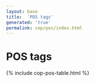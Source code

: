 ```yaml
---
layout: base
title:  'POS tags'
generated: 'true'
permalink: cop/pos/index.html
---
```


# POS tags

{% include cop-pos-table.html %}
